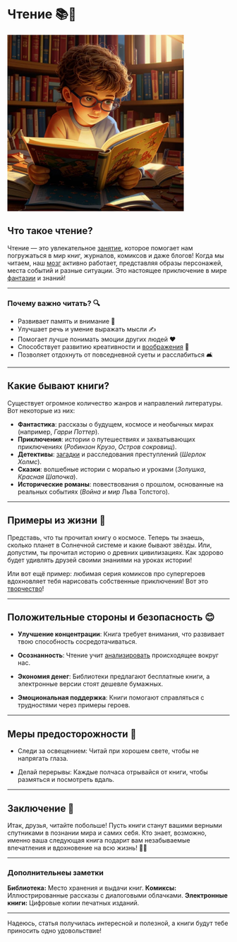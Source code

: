 # **Чтение** 📚💫

<img src="../../../../WORK/entertainment/hobbies/джэпэги/чтение.jpeg" width="400" height="400" />

## Что такое чтение?

Чтение — это увлекательное [занятие](хобби.md), которое помогает нам погружаться в мир книг, журналов, комиксов и даже блогов! Когда мы читаем, наш [мозг](интеллектуальные.md) активно работает, представляя образы персонажей, места событий и разные ситуации. Это настоящее приключение в мире [фантазии](творческие.md) и знаний!

---

### Почему важно читать? 🔍

- Развивает память и внимание 🧠
- Улучшает речь и умение выражать мысли ✍️
- Помогает лучше понимать эмоции других людей ❤️
- Способствует развитию креативности и [воображения](творческие.md) 🌈
- Позволяет отдохнуть от повседневной суеты и расслабиться 🛋️

---

## Какие бывают книги?

Существует огромное количество жанров и направлений литературы. Вот некоторые из них:

- **Фантастика**: рассказы о будущем, космосе и необычных мирах (например, *Гарри Поттер*).
- **Приключения**: истории о путешествиях и захватывающих приключениях (*Робинзон Крузо*, *Остров сокровищ*).
- **Детективы**: [загадки](интеллектуальны.md) и расследования преступлений (*Шерлок Холмс*).
- **Сказки**: волшебные истории с моралью и уроками (*Золушка*, *Красная Шапочка*).
- **Исторические романы**: повествования о прошлом, основанные на реальных событиях (*Война и мир* Льва Толстого).

---

## Примеры из жизни 🌟

Представь, что ты прочитал книгу о космосе. Теперь ты знаешь, сколько планет в Солнечной системе и какие бывают звёзды. Или, допустим, ты прочитал историю о древних цивилизациях. Как здорово будет удивлять друзей своими знаниями на уроках истории!

Или вот ещё пример: любимая серия комиксов про супергероев вдохновляет тебя нарисовать собственные приключения! Вот это [творчество](творческие.md)!

---

## Положительные стороны и безопасность 😊

- **Улучшение концентрации**: Книга требует внимания, что развивает твою способность сосредотачиваться.

- **Осознанность**: Чтение учит [анализировать](интеллектуальные.md) происходящее вокруг нас.

- **Экономия денег**: Библиотеки предлагают бесплатные книги, а электронные версии стоят дешевле бумажных.

- **Эмоциональная поддержка**: Книги помогают справляться с трудностями через примеры героев.

---

## Меры предосторожности 🛑

- Следи за освещением: Читай при хорошем свете, чтобы не напрягать глаза.

- Делай перерывы: Каждые полчаса отрывайся от книги, чтобы размяться и посмотреть вдаль.

---

## Заключение 🎁

Итак, друзья, читайте побольше! Пусть книги станут вашими верными спутниками в познании мира и самих себя. Кто знает, возможно, именно ваша следующая книга подарит вам незабываемые впечатления и вдохновение на всю жизнь! 🙌✨

---

### Дополнительнеы заметки

**Библиотека:** Место хранения и выдачи книг.
**Комиксы:** Иллюстрированные рассказы с диалоговыми облачками.
**Электронные книги:** Цифровые копии печатных изданий.

---

Надеюсь, статья получилась интересной и полезной, а книги будут тебе приносить одно удовольствие!
